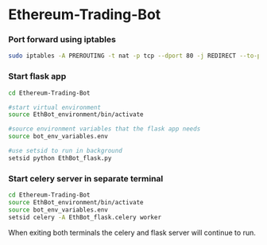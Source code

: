 # Ethereum-Trading-Bot

### Port forward using iptables
```bash
sudo iptables -A PREROUTING -t nat -p tcp --dport 80 -j REDIRECT --to-ports 8080
```

### Start flask app
```bash
cd Ethereum-Trading-Bot

#start virtual environment
source EthBot_environment/bin/activate

#source environment variables that the flask app needs
source bot_env_variables.env

#use setsid to run in background
setsid python EthBot_flask.py
```

### Start celery server in separate terminal
```bash
cd Ethereum-Trading-Bot
source EthBot_environment/bin/activate
source bot_env_variables.env
setsid celery -A EthBot_flask.celery worker
```
When exiting both terminals the celery and flask server will continue to run.
